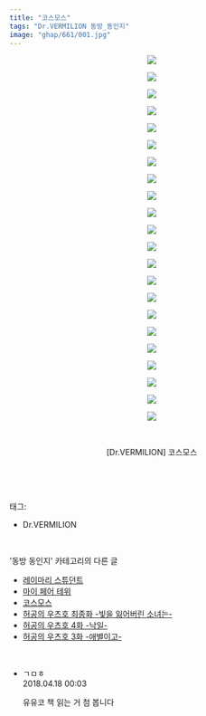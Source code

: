 ```yaml
---
title: "코스모스"
tags: "Dr.VERMILION 동방_동인지"
image: "ghap/661/001.jpg"
---
```

<div class="article">
<p style="text-align: center; clear: none; float: none;"><img src="{{ site.nasurl }}/ghap/661/001.jpg"/></p>
<p style="text-align: center; clear: none; float: none;"><img src="{{ site.nasurl }}/ghap/661/002.jpg"/></p>
<p style="text-align: center; clear: none; float: none;"><img src="{{ site.nasurl }}/ghap/661/003.jpg"/></p>
<p style="text-align: center; clear: none; float: none;"><img src="{{ site.nasurl }}/ghap/661/004.jpg"/></p>
<p style="text-align: center; clear: none; float: none;"><img src="{{ site.nasurl }}/ghap/661/005.jpg"/></p>
<p style="text-align: center; clear: none; float: none;"><img src="{{ site.nasurl }}/ghap/661/006.jpg"/></p>
<p style="text-align: center; clear: none; float: none;"><img src="{{ site.nasurl }}/ghap/661/007.jpg"/></p>
<p style="text-align: center; clear: none; float: none;"><img src="{{ site.nasurl }}/ghap/661/008.jpg"/></p>
<p style="text-align: center; clear: none; float: none;"><img src="{{ site.nasurl }}/ghap/661/009.jpg"/></p>
<p style="text-align: center; clear: none; float: none;"><img src="{{ site.nasurl }}/ghap/661/010.jpg"/></p>
<p style="text-align: center; clear: none; float: none;"><img src="{{ site.nasurl }}/ghap/661/011.jpg"/></p>
<p style="text-align: center; clear: none; float: none;"><img src="{{ site.nasurl }}/ghap/661/012.jpg"/></p>
<p style="text-align: center; clear: none; float: none;"><img src="{{ site.nasurl }}/ghap/661/013.jpg"/></p>
<p style="text-align: center; clear: none; float: none;"><img src="{{ site.nasurl }}/ghap/661/014.jpg"/></p>
<p style="text-align: center; clear: none; float: none;"><img src="{{ site.nasurl }}/ghap/661/015.jpg"/></p>
<p style="text-align: center; clear: none; float: none;"><img src="{{ site.nasurl }}/ghap/661/016.jpg"/></p>
<p style="text-align: center; clear: none; float: none;"><img src="{{ site.nasurl }}/ghap/661/017.jpg"/></p>
<p style="text-align: center; clear: none; float: none;"><img src="{{ site.nasurl }}/ghap/661/018.jpg"/></p>
<p style="text-align: center; clear: none; float: none;"><img src="{{ site.nasurl }}/ghap/661/019.jpg"/></p>
<p style="text-align: center; clear: none; float: none;"><img src="{{ site.nasurl }}/ghap/661/020.jpg"/></p>
<p style="text-align: center; clear: none; float: none;"><img src="{{ site.nasurl }}/ghap/661/021.jpg"/></p>
<p style="text-align: center; clear: none; float: none;"><img src="{{ site.nasurl }}/ghap/661/022.jpg"/></p>
<p style="text-align: center; clear: none; float: none;"><br/></p>
<p style="text-align: center; clear: none; float: none;">[Dr.VERMILION] 코스모스</p>
<p><br/></p>
</div><br/>
<div class="tagTrail">
<p>태그: </p>
<ul>
<li>Dr.VERMILION</li>
</ul>
</div><br/>
<div class="another">
<p>'동방 동인지' 카테고리의 다른 글</p>
<ul>
<li><a href="/2016-07-04-ghap_663">레이마리 스튜던트</a></li>
<li><a href="/2016-07-04-ghap_662">마이 페어 테위</a></li>
<li><a href="/2016-07-04-ghap_661">코스모스</a></li>
<li><a href="/2016-07-03-ghap_660">허공의 우츠호 최종화 -빛을 잃어버린 소녀는-</a></li>
<li><a href="/2016-07-03-ghap_659">허공의 우츠호 4화 -낙일-</a></li>
<li><a href="/2016-07-03-ghap_658">허공의 우츠호 3화 -애별이고-</a></li>
</ul>
</div><br/>
<div class="cb_module cb_fluid">
<div class="cb_wrt cb_profile">
<div class="comment">
<ul>
<li class="cb_thumb_off" id="comment15240520">
<div class="cb_comment_area">
<div class="cb_info_area">
<div class="cb_section">
<span class="cb_nick_name">ㄱㅁㅎ</span>
</div>
<div class="cb_section">
<span class="cb_date">2018.04.18 00:03 </span>
</div>
</div>
<div class="cb_dsc_comment">
<p class="cb_dsc">
											유유코 책 읽는 거 첨 봅니다
										</p>
</div>
</div></li>
</ul>
</div>
</div><!-- commentList close -->
</div><br/>

